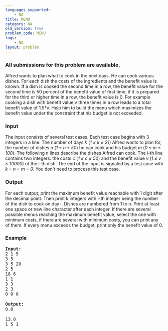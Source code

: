 ```yaml
---
languages_supported:
    - NA
title: MENU
category: NA
old_version: true
problem_code: MENU
tags:
    - NA
layout: problem
---
```

###  All submissions for this problem are available. 

Alfred wants to plan what to cook in the next days. He can cook various dishes. For each dish the costs of the ingredients and the benefit value is known. If a dish is cooked the second time in a row, the benefit value for the second time is 50 percent of the benefit value of first time, if it is prepared for the third or higher time in a row, the benefit value is 0. For example cooking a dish with benefit value v three times in a row leads to a total benefit value of 1.5\*v.
Help him to build the menu which maximizes the benefit value under the constraint that his budget is not exceeded.

### Input

The input consists of several test cases. Each test case begins with 3 integers in a line: The number of days _k_ (_1 ≤ k ≤ 21_) Alfred wants to plan for, the number of dishes _n_ (_1 ≤ n ≤ 50_) he can cook and his budget _m_ (_0 ≤ m ≤ 100_). The following _n_ lines describe the dishes Alfred can cook. The i-th line contains two integers: the costs _c_ (_1 ≤ c ≤ 50_) and the benefit value _v_ (_1 ≤ v ≤ 10000_) of the i-th dish.
The end of the input is signaled by a test case with _k = n = m = 0_. You don't need to process this test case.

### Output

For each output, print the maximum benefit value reachable with 1 digit after the decimal point. Then print k integers with i-th integer being the number of the dish to cook on day i. Dishes are numbered from 1 to n. Print at least one space or new line character after each integer.
If there are several possible menus reaching the maximum benefit value, select the one with minimum costs, if there are several with minimum costs, you can print any of them.
If every menu exceeds the budget, print only the benefit value of 0.

### Example

<pre>
<b>Input:</b>
2 1 5
3 5
3 5 20
2 5
18 6
1 1
3 3
2 3
0 0 0

<b>Output:</b>
0.0

13.0
1 5 1 

</pre>